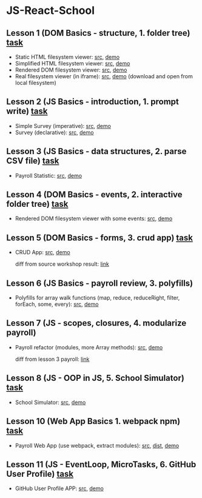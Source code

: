 # JS-React-School

## Lesson 1 (DOM Basics - structure, 1. folder tree) [task](https://github.com/pdffiller/js-react-school-tasks/blob/master/DOM%20Basics/01-folder-tree.md)

* Static HTML filesystem viewer: [src](https://github.com/Cath-kb/js-school/tree/master/lesson1/staticHtml), [demo](https://cath-kb.github.io/js-school/lesson1/staticHtml/index.html)
* Simplified HTML filesystem viewer: [src](https://github.com/Cath-kb/js-school/tree/master/lesson1/simpleStaticHtml), [demo](https://cath-kb.github.io/js-school/lesson1/simpleStaticHtml/index.html)
* Rendered DOM filesystem viewer: [src](https://github.com/Cath-kb/js-school/tree/master/lesson1/renderDom), [demo](https://cath-kb.github.io/js-school/lesson1/renderDom/index.html)
* Real filesystem viewer (in iframe): [src](https://github.com/Cath-kb/js-school/tree/master/lesson1/realHtmlIframe), [demo](https://cath-kb.github.io/js-school/lesson1/realHtmlIframe/index.html) (download and open from local filesystem)

## Lesson 2 (JS Basics - introduction, 1. prompt write) [task](https://github.com/pdffiller/js-react-school-tasks/blob/master/JS%20Basics/01-prompt-write.md)

* Simple Survey (imperative): [src](https://github.com/Cath-kb/js-school/tree/master/lesson2/surveySimple.html), [demo](https://cath-kb.github.io/js-school/lesson2/surveySimple.html)
* Survey (declarative): [src](https://github.com/Cath-kb/js-school/tree/master/lesson2/survey.html), [demo](https://cath-kb.github.io/js-school/lesson2/survey.html)

## Lesson 3 (JS Basics - data structures, 2. parse CSV file) [task](https://github.com/pdffiller/js-react-school-tasks/blob/master/JS%20Basics/05-parse-csv-file.md)

* Payroll Statistic: [src](https://github.com/Cath-kb/js-school/tree/master/lesson3/payroll), [demo](https://cath-kb.github.io/js-school/lesson3/payroll/index.html)

## Lesson 4 (DOM Basics - events, 2. interactive folder tree) [task](https://github.com/pdffiller/js-react-school-tasks/blob/master/DOM%20Basics/02-events.md)
* Rendered DOM filesystem viewer with some events: [src](https://github.com/Cath-kb/js-school/tree/master/lesson4/fileSystem), [demo](https://cath-kb.github.io/js-school/lesson4/fileSystem/index.html)

## Lesson 5 (DOM Basics - forms, 3. crud app) [task](https://github.com/pdffiller/js-react-school-tasks/blob/master/DOM%20Basics/03-crud-data.md)
* CRUD App: [src](https://github.com/Cath-kb/js-school/tree/master/lesson5/crud), [demo](https://cath-kb.github.io/js-school/lesson5/crud/index.html)

  diff from source workshop result: [link](https://github.com/Cath-kb/js-school/compare/data-form-table-bind...crud)

## Lesson 6 (JS Basics - payroll review, 3. polyfills)
* Polyfills for array walk functions (map, reduce, reduceRight, filter, forEach, some, every): [src](https://github.com/Cath-kb/js-school/tree/master/lesson6/polyfills.js), [demo](https://cath-kb.github.io/js-school/lesson6/index.html)

## Lesson 7 (JS - scopes, closures, 4. modularize payroll)
* Payroll refactor (modules, more Array methods): [src](https://github.com/Cath-kb/js-school/tree/master/lesson7/payroll), [demo](https://cath-kb.github.io/js-school/lesson7/payroll/index.html)

  diff from lesson 3 payroll: [link](https://github.com/Cath-kb/js-school/compare/payroll...payroll-modules?diff=split&name=payroll-modules)

## Lesson 8 (JS - OOP in JS, 5. School Simulator) [task](https://github.com/pdffiller/js-react-school-tasks/blob/master/JS%20Basics/07-oop-school.md)
* School Simulator: [src](https://github.com/Cath-kb/js-school/tree/master/lesson8/simSchool), [demo](https://cath-kb.github.io/js-school/lesson8/simSchool/index.html)

## Lesson 10 (Web App Basics 1. webpack npm) [task](https://github.com/pdffiller/js-react-school-tasks/blob/master/Web%20App%20Basics/01-webpack-npm.md)
* Payroll Web App (use webpack, extract modules): [src](https://github.com/Cath-kb/js-school/tree/master/lesson10/payrollApp), [dist](https://github.com/Cath-kb/js-school/tree/gh-pages/lesson10/payrollApp), [demo](https://cath-kb.github.io/js-school/lesson10/payrollApp/)

## Lesson 11 (JS - EventLoop, MicroTasks, 6. GitHub User Profile) [task](https://github.com/pdffiller/js-react-school-tasks/blob/master/JS%20Basics/07-github-user-profile.md)
* GitHub User Profile APP: [src](https://github.com/Cath-kb/js-school/tree/master/lesson11/githubProfile), [demo](https://cath-kb.github.io/js-school/lesson11/githubProfile/)
